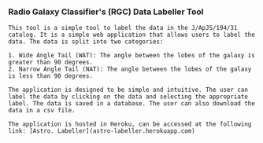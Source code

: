 ### Radio Galaxy Classifier's (RGC) Data Labeller Tool

    This tool is a simple tool to label the data in the J/ApJS/194/31 catalog. It is a simple web application that allows users to label the data. The data is split into two categories:

    1. Wide Angle Tail (WAT): The angle between the lobes of the galaxy is greater than 90 degrees.
    2. Narrow Angle Tail (NAT): The angle between the lobes of the galaxy is less than 90 degrees.
   
    The application is designed to be simple and intuitive. The user can label the data by clicking on the data and selecting the appropriate label. The data is saved in a database. The user can also download the data in a csv file. 

    The application is hosted in Heroku, can be accessed at the following link: [Astro. Labeller](astro-labeller.herokuapp.com)
